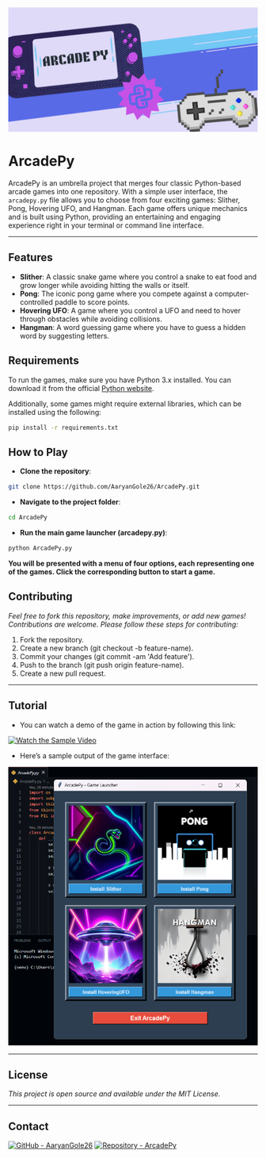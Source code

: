 <div align="center"> <img src="./ArcadePy_Banner.png" alt="ArcadePy" style="max-width: 100%; height: auto;"> </div>

# ArcadePy

ArcadePy is an umbrella project that merges four classic Python-based arcade games into one repository. With a simple user interface, the `arcadepy.py` file allows you to choose from four exciting games: Slither, Pong, Hovering UFO, and Hangman. Each game offers unique mechanics and is built using Python, providing an entertaining and engaging experience right in your terminal or command line interface.

---

## Features

- **Slither**: A classic snake game where you control a snake to eat food and grow longer while avoiding hitting the walls or itself.
- **Pong**: The iconic pong game where you compete against a computer-controlled paddle to score points.
- **Hovering UFO**: A game where you control a UFO and need to hover through obstacles while avoiding collisions.
- **Hangman**: A word guessing game where you have to guess a hidden word by suggesting letters.

## Requirements

To run the games, make sure you have Python 3.x installed. You can download it from the official [Python website](https://www.python.org/downloads/).

Additionally, some games might require external libraries, which can be installed using the following:

```bash
pip install -r requirements.txt
```

## How to Play

- **Clone the repository**:

```bash
git clone https://github.com/AaryanGole26/ArcadePy.git
```

- **Navigate to the project folder**:

```bash
cd ArcadePy
```

- **Run the main game launcher (arcadepy.py)**:

```bash
python ArcadePy.py
```

**You will be presented with a menu of four options, each representing one of the games. Click the corresponding button to start a game.**

## Contributing
*Feel free to fork this repository, make improvements, or add new games! Contributions are welcome. Please follow these steps for contributing:*

  1. Fork the repository.
  2. Create a new branch (git checkout -b feature-name).
  3. Commit your changes (git commit -am 'Add feature').
  4. Push to the branch (git push origin feature-name).
  5. Create a new pull request.

---

## Tutorial 

- You can watch a demo of the game in action by following this link:

[![Watch the Sample Video](https://img.shields.io/badge/Watch%20the%20Sample%20Video-%2300A6A6?style=for-the-badge)](https://player.vimeo.com/video/1034330514?autoplay=1&muted=1)

- Here’s a sample output of the game interface:

<div align="center"> <img src="./SampleOutput.png" alt="Output" style="width: auto; height: auto;"> </div>

---

## License

*This project is open source and available under the MIT License.*

---

## Contact

[![GitHub - AaryanGole26](https://img.shields.io/badge/GitHub%20-%23AaryanGole26-%2300A6A6?style=for-the-badge)](https://github.com/AaryanGole26)
[![Repository - ArcadePy](https://img.shields.io/badge/Repository%20-%23CineSLEUTH-%2300A6A6?style=for-the-badge)](https://github.com/AaryanGole26/ArcadePy)
